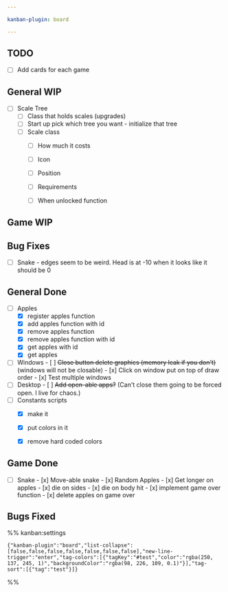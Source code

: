 ```yaml
---

kanban-plugin: board

---
```


## TODO

- [ ] Add cards for each game


## General WIP

- [ ] Scale Tree
	- [ ] Class that holds scales (upgrades)
	- [ ] Start up pick which tree you want - initialize that tree
	- [ ] Scale class
	    - [ ] How much it costs
	    - [ ] Icon
	    - [ ] Position
	    - [ ] Requirements
	    - [ ] When unlocked function


## Game WIP



## Bug Fixes

- [ ] Snake - edges seem to be weird. Head is at -10 when it looks like it should be 0


## General Done

- [ ] Apples
	- [x] register apples function
	- [x] add apples function with id
	- [x] remove apples function
	- [x] remove apples function with id
	- [x] get apples with id
	- [x] get apples
- [ ] Windows
	  - [ ] ~~Close button delete graphics (memory leak if you don't)~~ (windows will not  be closable)
	  - [x] Click on window put on top of draw order
	  - [x] Test multiple windows
- [ ] Desktop
	  - [ ] ~~Add open-able apps?~~ (Can't close them going to be forced open. I live for chaos.)
- [ ] Constants scripts
	- [x] make it
	- [x] put colors in it
	- [x] remove hard coded colors


## Game Done

- [ ] Snake
	  - [x] Move-able snake
	  - [x] Random Apples
	  - [x] Get longer on apples
	  - [x] die on sides
	  - [x] die on body hit
	  - [x] implement game over function
	  - [x] delete apples on game over


## Bugs Fixed





%% kanban:settings
```
{"kanban-plugin":"board","list-collapse":[false,false,false,false,false,false,false],"new-line-trigger":"enter","tag-colors":[{"tagKey":"#test","color":"rgba(250, 137, 245, 1)","backgroundColor":"rgba(98, 226, 109, 0.1)"}],"tag-sort":[{"tag":"test"}]}
```
%%